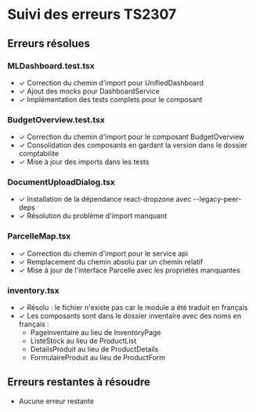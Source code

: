 # Suivi des erreurs TS2307

## Erreurs résolues

### MLDashboard.test.tsx
- ✓ Correction du chemin d'import pour UnifiedDashboard
- ✓ Ajout des mocks pour DashboardService
- ✓ Implémentation des tests complets pour le composant

### BudgetOverview.test.tsx
- ✓ Correction du chemin d'import pour le composant BudgetOverview
- ✓ Consolidation des composants en gardant la version dans le dossier comptabilite
- ✓ Mise à jour des imports dans les tests

### DocumentUploadDialog.tsx
- ✓ Installation de la dépendance react-dropzone avec --legacy-peer-deps
- ✓ Résolution du problème d'import manquant

### ParcelleMap.tsx
- ✓ Correction du chemin d'import pour le service api
- ✓ Remplacement du chemin absolu par un chemin relatif
- ✓ Mise à jour de l'interface Parcelle avec les propriétés manquantes

### inventory.tsx
- ✓ Résolu : le fichier n'existe pas car le module a été traduit en français
- ✓ Les composants sont dans le dossier inventaire avec des noms en français :
  - PageInventaire au lieu de InventoryPage
  - ListeStock au lieu de ProductList
  - DetailsProduit au lieu de ProductDetails
  - FormulaireProduit au lieu de ProductForm

## Erreurs restantes à résoudre
- Aucune erreur restante
